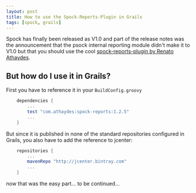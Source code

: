 ```yaml
---
layout: post
title: How to use the Spock-Reports-Plugin in Grails
tags: [spock, grails]
---
```


Spock has finally been released as V1.0 and part of the release notes was the announcement that the psock internal reporting module didn't make it to V1.0 but that you should use the cool [spock-reports-plugin by Renato Athaydes](https://github.com/renatoathaydes/spock-reports).

## But how do I use it in Grails? 

First you have to reference it in your `BuildConfig.groovy`

```groovy
    dependencies {
        ...
        test "com.athaydes:spock-reports:1.2.5"
        ...
    }
```

But since it is published in none of the standard repositories configured in Grails, you also have to add the reference to jcenter:

```groovy
    repositories {
        ...
        mavenRepo "http://jcenter.bintray.com"
        ...
    }
```
    
now that was the easy part... to be continued...

